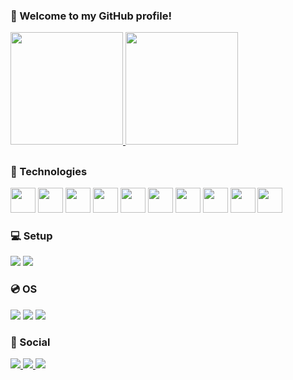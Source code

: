### 🤝 Welcome to my GitHub profile!

<a href="https://github.com/gabriel9820">
  <img height="180em" src="https://github-readme-stats.vercel.app/api?username=gabriel9820&count_private=true&show_icons=true&theme=react" />
  <img height="180em" src="https://github-readme-stats.vercel.app/api/top-langs/?username=gabriel9820&layout=compact&theme=react" />
</a>

##

### 🚀 Technologies
<div>
  <img height="40" width="40" src="https://cdn.jsdelivr.net/gh/devicons/devicon/icons/typescript/typescript-original.svg" />            
  <img height="40" width="40" src="https://cdn.jsdelivr.net/gh/devicons/devicon/icons/javascript/javascript-original.svg" />            
  <img height="40" width="40" src="https://cdn.jsdelivr.net/gh/devicons/devicon/icons/csharp/csharp-original.svg" />            
  <img height="40" width="40" src="https://cdn.jsdelivr.net/gh/devicons/devicon/icons/html5/html5-original.svg" />            
  <img height="40" width="40" src="https://cdn.jsdelivr.net/gh/devicons/devicon/icons/css3/css3-original.svg" />            
  <img height="40" width="40" src="https://cdn.jsdelivr.net/gh/devicons/devicon/icons/react/react-original.svg" />            
  <img height="40" width="40" src="https://cdn.jsdelivr.net/gh/devicons/devicon/icons/nestjs/nestjs-plain.svg" />            
  <img height="40" width="40" src="https://cdn.jsdelivr.net/gh/devicons/devicon/icons/dotnetcore/dotnetcore-original.svg" />   
  <img height="40" width="40" src="https://cdn.jsdelivr.net/gh/devicons/devicon/icons/docker/docker-original.svg" />
  <img height="40" width="40" src="https://cdn.jsdelivr.net/gh/devicons/devicon/icons/postgresql/postgresql-original.svg" />
</div>

### 💻 Setup
<div>             
  <img src="https://img.shields.io/badge/AMD-Ryzen_9_5900X-ED1C24?style=for-the-badge&logo=amd&logoColor=white" />
  <img src="https://img.shields.io/badge/NVIDIA-RTX_3070-76B900?style=for-the-badge&logo=nvidia&logoColor=white"/>
</div>

### 💿 OS
<div> 
  <img src="https://img.shields.io/badge/Windows-0078D6?style=for-the-badge&logo=windows&logoColor=white" />
  <img src="https://img.shields.io/badge/Ubuntu-E95420?style=for-the-badge&logo=ubuntu&logoColor=white" />
  <img src="https://img.shields.io/badge/Kali_Linux-557C94?style=for-the-badge&logo=kali-linux&logoColor=white" />
 </div>
 
### 👋 Social
<div> 
  <a href="https://www.linkedin.com/in/gabriel-lemos-alves/">
    <img src="https://img.shields.io/badge/LinkedIn-0077B5?style=for-the-badge&logo=linkedin&logoColor=white" />
  </a>
  <a href="https://www.facebook.com/gabriel.alves.1694059/">
    <img src="https://img.shields.io/badge/Facebook-1877F2?style=for-the-badge&logo=facebook&logoColor=white" />
  </a>
  <a href="https://www.instagram.com/gabriell_alves98/">
    <img src="https://img.shields.io/badge/Instagram-E4405F?style=for-the-badge&logo=instagram&logoColor=white" />
  </a>
</div>
